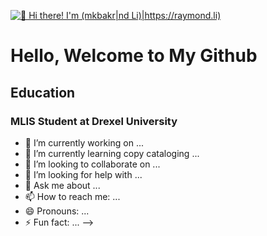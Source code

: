 [<img src="https://raw.githubusercontent.com/Raymo111/Raymo111/master/intro.gif" alt="👋 Hi there! I'm (mkbakr|nd Li)|https://raymond.li)" title="👋 Hi there! I'm (Raymo(111|nd Li)|https://raymond.li)"/>](https://raymond.li/)
# Hello, Welcome to My Github

## Education
### MLIS Student at Drexel University
- 🔭 I’m currently working on ...
- 🌱 I’m currently learning copy cataloging ...
- 👯 I’m looking to collaborate on ...
- 🤔 I’m looking for help with ...
- 💬 Ask me about ...
- 📫 How to reach me: ...
- 😄 Pronouns: ...
- ⚡ Fun fact: ...
-->

